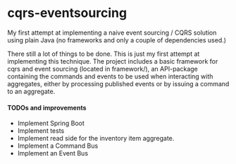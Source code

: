 # cqrs-eventsourcing
My first attempt at implementing a naive event sourcing / CQRS solution using plain Java (no frameworks and only a couple of dependencies used.)

There still a lot of things to be done. This is just my first attempt at implementing this technique.
The project includes a basic framework for cqrs and event sourcing (located in framework/), an API-package containing the
commands and events to be used when interacting with aggregates, either by processing published events or by issuing a command to an aggregate.

#### TODOs and improvements
* Implement Spring Boot
* Implement tests
* Implement read side for the inventory item aggregate.
* Implement a Command Bus
* Implement an Event Bus
